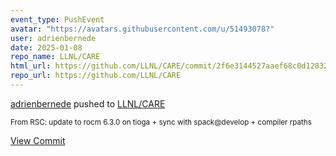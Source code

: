 ```yaml
---
event_type: PushEvent
avatar: "https://avatars.githubusercontent.com/u/51493078?"
user: adrienbernede
date: 2025-01-08
repo_name: LLNL/CARE
html_url: https://github.com/LLNL/CARE/commit/2f6e3144527aaef68c0d12832687269e69824990
repo_url: https://github.com/LLNL/CARE
---
```


<a href='https://github.com/adrienbernede' target='_blank'>adrienbernede</a> pushed to <a href='https://github.com/LLNL/CARE' target='_blank'>LLNL/CARE</a>

<small>From RSC: update to rocm 6.3.0 on tioga + sync with spack@develop + compiler rpaths</small>

<a href='https://github.com/LLNL/CARE/commit/2f6e3144527aaef68c0d12832687269e69824990' target='_blank'>View Commit</a>